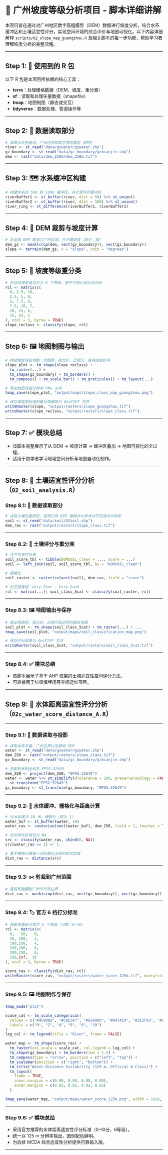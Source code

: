 # 📘 广州坡度等级分析项目 - 脚本详细讲解

本项目旨在通过对广州地区数字高程模型（DEM）数据进行坡度分析，结合水系缓冲区和土壤适宜性评分，实现空间环境的综合评价与地图可视化。以下内容详细解释 `scripts/02_slope_map_guangzhou.R` 及相关脚本的每一步功能，帮助学习者理解坡度分析的完整流程。

---

## Step 1: 🧰 使用到的 R 包

以下 R 包是本项目所依赖的核心工具：

- **terra**：处理栅格数据（DEM、坡度、重分类）
- **sf**：读取和处理矢量数据（shapefile）
- **tmap**：地图制图（静态或交互）
- **tidyverse**：数据处理、管道操作等

---

## Step 2: 📂 数据读取部分

```r
# 读取水系矢量线、广州边界和数字高程模型（DEM）
river <- st_read("data/gzwater/gzwater.shp")
gz_boundary <- st_read("data/gz_boundary/gzbianjie.shp")
dem <- rast("data/dem_250m/dem_250m.tif")
```

---

## Step 3: 🗺️ 水系缓冲区构建

```r
# 构建水系的 50m 和 100m 缓冲区，并计算环状缓冲区
riverBuffer1 <- st_buffer(river, dist = 50) %>% st_union()
riverBuffer2 <- st_buffer(river, dist = 100) %>% st_union()
river_ring <- st_difference(riverBuffer2, riverBuffer1)
```

---

## Step 4: 🧭 DEM 裁剪与坡度计算

```r
# 将全国 DEM 裁剪为广州区域，并计算坡度（单位：度）
dem_gz <- mask(crop(dem, vect(gz_boundary)), vect(gz_boundary))
slope <- terrain(dem_gz, v = "slope", unit = "degrees")
```

---

## Step 5: 🧮 坡度等级重分类

```r
# 将连续坡度值划分为 6 个等级，便于可视化和后续分析
rcl <- matrix(c(
  0, 2.5, 10,
  2.5, 5, 9,
  5, 7.5, 8,
  7.5, 10, 7,
  10, 15, 6,
  15, 43, 2
), ncol = 3, byrow = TRUE)
slope_reclass <- classify(slope, rcl)
```

---

## Step 6: 🖼️ 地图制图与输出

```r
# 构建坡度等级地图：含图例、指北针、比例尺、经纬度坐标等
slope_plot <- tm_shape(slope_reclass) +
  tm_raster(...) +
  tm_shape(gz_boundary) + tm_borders() +
  tm_compass() + tm_scale_bar() + tm_graticules() + tm_layout(...)
```

```r
# 导出地图为高分辨率 PNG 文件
tmap_save(slope_plot, "output/maps/slope_class_map_guangzhou.png")
```

```r
# 保存坡度原始值和重分类栅格为 GeoTIFF 文件
writeRaster(slope, "output/rasters/slope_guangzhou.tif")
writeRaster(slope_reclass, "output/rasters/slope_class.tif")
```

---

## Step 7: ✅ 模块总结

- 该脚本完整展示了从 DEM → 坡度计算 → 缓冲区叠加 → 地图可视化的全过程。
- 适用于初学者学习地理空间分析与地图自动化制作。

---

## Step 8: 🌱 土壤适宜性评分分析（`02_soil_analysis.R`）

### Step 8.1: 📂 数据读取部分

```r
# 读取土壤矢量图层，使用已有 DEM 栅格作为参考对齐范围与分辨率
soil <- st_read("data/soil/GZsoil.shp")
dem_ras <- rast("output/rasters/slope_class.tif")
```

---

### Step 8.2: 🧮 土壤评分与重分类

```r
# 合并专家打分表
soil_score_tbl <- tibble(DOMSOIL_clean = ..., score = ...)
soil <- left_join(soil, soil_score_tbl, by = "DOMSOIL_clean")

# 栅格化
soil_raster <- rasterize(vect(soil), dem_ras, field = "score")

# 分五级等级：Very Poor ~ Very Good
rcl <- matrix(...); soil_class_5cat <- classify(soil_raster, rcl)
```

---

### Step 8.3: 🖼️ 地图输出与保存

```r
# 输出带图例、指北针、比例尺和边界的静态地图
soil_plot <- tm_shape(soil_class_5cat) + tm_raster(...) + ...
tmap_save(soil_plot, "output/maps/soil_classification_map.png")
```

```r
# 保存评分结果为 GeoTIFF 文件
writeRaster(soil_class_5cat, "output/rasters/soil_class_5cat.tif")
```

---

### Step 8.4: ✅ 模块总结

- 该脚本展示了基于 AHP 框架的土壤适宜性空间评分方法。
- 可直接用于垃圾填埋场等空间选址项目。

---

## Step 9: 🌊 水体距离适宜性评分分析（`02c_water_score_distance_A.R`）

---

### Step 9.1: 📂 数据读取与投影

```r
# 读取水体矢量、广州边界以及基础 DEM
water <- st_read("data/gzwater/gzwater.shp")
dem_250 <- rast("output/rasters/slope_class.tif")
gz_boundary <- st_read("data/gz_boundary/gzbianjie.shp")

# 投影到米制坐标系 EPSG:32649
dem_250 <- project(dem_250, "EPSG:32649")
water <- water %>% st_simplify(dTolerance = 100, preserveTopology = FALSE) %>%
  st_transform("EPSG:32649")
gz_boundary <- st_transform(gz_boundary, "EPSG:32649")
```

---

### Step 9.2: 🧮 水体缓冲、栅格化与距离计算

```r
# 对水体缓冲 10 米，栅格化（值为 1）
water_buf <- st_buffer(water, 10)
water_ras <- rasterize(vect(water_buf), dem_250, field = 1, touches = TRUE)

# 将水体外区域设为 NA
src <- classify(water_ras, cbind(0, NA))
src[water_ras == 1] <- 1

# 基于栅格计算每一点到最近水体的欧式距离
dist_ras <- distance(src)
```

---

### Step 9.3: ✂️ 剪裁到广州范围

```r
# 裁剪和掩膜到广州市行政边界
dist_ras <- mask(crop(dist_ras, vect(gz_boundary)), vect(gz_boundary))
```

---

### Step 9.4: 🏷️ 官方 6 档打分标准

```r
# 按距离重新分类为 6 个等级（分数：0–10）
rcl <- matrix(c(
  0,   50,   0,
  50, 100,   2,
  100,150,   4,
  150,200,   6,
  200,250,   8,
  250,Inf,  10
), ncol = 3, byrow = TRUE)

score_ras <- classify(dist_ras, rcl)
writeRaster(score_ras, "output/rasters/water_score_125m.tif", overwrite = TRUE)
```

---

### Step 9.5: 🖼️ 地图制作与保存

```r
tmap_mode("plot")

scale_cat <- tm_scale_categorical(
  values = c("#4F9DB8", "#C8E547", "#E649D8", "#D47A5D", "#2E2F93", "#00A087"),
  labels = c("0", "2", "4", "6", "8", "10")
)
leg_col <- tm_legend(title = "River", frame = FALSE)

water_map <- tm_shape(score_ras) +
  tm_raster(col.scale = scale_cat, col.legend = leg_col) +
  tm_shape(gz_boundary) + tm_borders(lwd = 1.2) +
  tm_compass(type = "arrow", position = c("left", "top")) +
  tm_scalebar(position = c("right", "bottom")) +
  tm_title("Water-Distance Suitability (125 m, Official 6-Class)") +
  tm_layout(
    frame = TRUE,
    inner.margins = c(0.08, 0.08, 0.08, 0.08),
    outer.margins = c(0.02, 0.02, 0.02, 0.02)
  )

tmap_save(water_map, "output/maps/water_score_125m.png", width = 1920, height = 1080, dpi = 300)
```

---

### Step 9.6: ✅ 模块总结

- 采用官方推荐的水体距离适宜性评分标准（0–10分，6等级）。
- 统一以 125 m 分辨率输出，图例配色鲜明。
- 为后续 MCDA 综合适宜性分析提供可靠输入层。

---